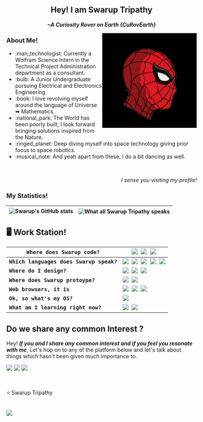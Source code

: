 
<div align = center>
 <h2>Hey! I am Swarup Tripathy </h2>
 <p><i><b>~A Curiosity Rover on Earth {CuRovEarth}</b></i></p>
</div>

<img align=right src = "https://github.com/Curovearth/Curovearth/blob/main/Img/giphy.gif" height=250>

<div>
 <h3>About Me! </h3>
<ul>
  <li> :man_technologist: Currently a Wolfram Science Intern in the Technical Project Administration department as a consultant.</li>
  <li> :bulb:  A Junior Undergraduate pursuing Electrical and Electronics Engineering</li>
  <li> :book: I love revolving myself around the language of Universe ➡ Mathematics.</b></li>
  <li> :national_park: The World has been poorly built, I look forward bringing solutions inspired from the Nature.</li>
  <li> :ringed_planet: Deep diving myself into space technology giving prior focus to space robotics.</li>
  <li> :musical_note: And yeah apart from these, I do a bit dancing as well.</li>
 </ul>

</div>
<br>
<p align=right><i>I sense you visiting my profile!</i></p>

<!--  | <a href="https://www.wolframcloud.com/obj/swarupt/song-recommendation">Let's Recommend Swarup some good songs</a><br><br>Would hardly take a minute | <a href="https://www.wolframcloud.com/obj/swarupt/song-recommendation"><img align="center" src="https://github.com/Curovearth/Curovearth/blob/main/Img/music.gif" width=600 height=350/></a>  |
 | ------------- | ------------- | -->

<div>
 <h3>My Statistics!</h3>
 
| ![Swarup's GitHub stats](https://github-readme-stats.vercel.app/api?username=Curovearth&count_private=true&hide_border=true&include_all_commits=true) | <img align="center" src="https://github-readme-stats.vercel.app/api/top-langs/?username=Curovearth&hide=javascript,jupyter notebook,HTML,CSS&layout=compact&hide_border=True" alt="What all Swarup Tripathy speaks"/>|
| ------------- | ------------- |

</div>

<div>
 <h2>🖥 Work Station!</h2>
 
 <samp>
  
 | Where does Swarup code? | <img src='https://img.shields.io/badge/Visual_Studio_Code-0078D4?style=for-the-badge&logo=visual%20studio%20code&logoColor=white'> <img src='https://img.shields.io/badge/Colab-F9AB00?style=for-the-badge&logo=googlecolab&color=525252'> <img src='https://img.shields.io/badge/replit-667881?style=for-the-badge&logo=replit&logoColor=white'> |
 | --- | --- |
 | <b>Which languages does Swarup speak?</b> | <img src='https://img.shields.io/badge/Python-FFD43B?style=for-the-badge&logo=python&logoColor=blue'> <img src='https://img.shields.io/badge/SciPy-654FF0?style=for-the-badge&logo=SciPy&logoColor=white'> <img src='https://img.shields.io/badge/C%2B%2B-00599C?style=for-the-badge&logo=c%2B%2B&logoColor=white'> <img src='https://img.shields.io/badge/LaTeX-47A141?style=for-the-badge&logo=LaTeX&logoColor=white'> <img src="https://img.shields.io/badge/Wolfram-DD1100?style=for-the-badge&logo=Wolfram&logoColor=white"> |
 | <b>Where do I design?</b> | <img src='https://img.shields.io/badge/Figma-F24E1E?style=for-the-badge&logo=figma&logoColor=white'> <img src='https://img.shields.io/badge/Canva-%2300C4CC.svg?&style=for-the-badge&logo=Canva&logoColor=white'> <img src='https://img.shields.io/badge/Adobe%20Lightroom-31A8FF?style=for-the-badge&logo=Adobe%20Lightroom&logoColor=white'> |
  | <b>Where does Swarup protoype?</b> | <img src='https://img.shields.io/badge/Arduino-00979D?style=for-the-badge&logo=Arduino&logoColor=white'> <img src='https://img.shields.io/badge/espressif-E7352C?style=for-the-badge&logo=espressif&logoColor=white'> |
 | <b>Web browsers, it is</b> | <img src='https://img.shields.io/badge/Brave-FF1B2D?style=for-the-badge&logo=Brave&logoColor=white'> <img src='https://img.shields.io/badge/Google_chrome-4285F4?style=for-the-badge&logo=Google-chrome&logoColor=white'> <img src='https://img.shields.io/badge/Microsoft_Edge-0078D7?style=for-the-badge&logo=Microsoft-edge&logoColor=white'> |
 | <b>Ok, so what's my OS?</b> | <img src='https://img.shields.io/badge/Windows-0078D6?style=for-the-badge&logo=windows&logoColor=white'> |
 | <b>What am I learning right now?</b> | <img src='https://img.shields.io/badge/Linux-FCC624?style=for-the-badge&logo=linux&logoColor=black'> <img src='https://img.shields.io/badge/PyTorch-EE4C2C?style=for-the-badge&logo=PyTorch&logoColor=white'> |
 
 </div>

<h2>Do we share any common Interest ?</h2>
<p>Hey! <b><i>If you and I share any common interest and if you feel you resonate with me</i></b>, Let's hop on to any of the platform below and let's talk about things which hasn't been given much importance to.</p>
<p><a href="https://discord.com/channels/718336604887973939"><img src="https://img.shields.io/badge/Discord-7289DA?style=for-the-badge&logo=discord&logoColor=white"></a>
 <a href= "https://www.linkedin.com/in/swarup-tripathy-quantangled/"><img src="https://img.shields.io/badge/LinkedIn-0077B5?style=for-the-badge&logo=linkedin&logoColor=white"></a>
 <a href= "https://twitter.com/Curovearth"><img src="https://img.shields.io/badge/Twitter-1DA1F2?style=for-the-badge&logo=twitter&logoColor=white"></a>
</p>
<br>
</div>

:star: Swarup Tripathy

<br><a href='https://curovearth.github.io/'>
<img src='https://img.shields.io/badge/Swarup%20Portfolio-f70000?style=for-the-badge&logoColor=white' align=left width=150>
</a>
